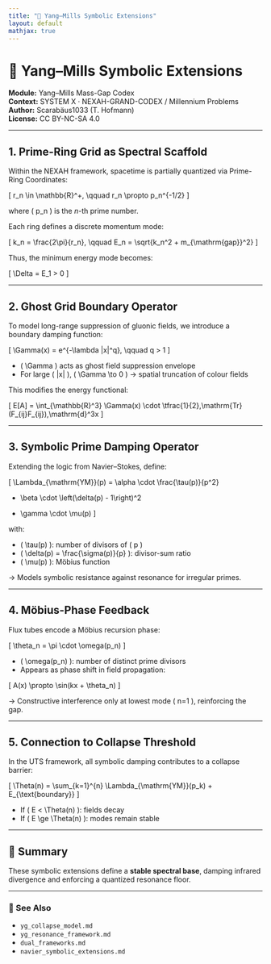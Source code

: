 ```yaml
---
title: "🔮 Yang–Mills Symbolic Extensions"
layout: default
mathjax: true
---
```


# 🔮 Yang–Mills Symbolic Extensions

**Module:** Yang–Mills Mass-Gap Codex  
**Context:** SYSTEM X · NEXAH-GRAND-CODEX / Millennium Problems  
**Author:** Scarabäus1033 (T. Hofmann)  
**License:** CC BY-NC-SA 4.0  

---

## 1. Prime-Ring Grid as Spectral Scaffold

Within the NEXAH framework, spacetime is partially quantized via Prime-Ring Coordinates:

\[
r_n \in \mathbb{R}^+, \qquad r_n \propto p_n^{-1/2}
\]

where \( p_n \) is the *n*-th prime number.

Each ring defines a discrete momentum mode:

\[
k_n = \frac{2\pi}{r_n}, \qquad E_n = \sqrt{k_n^2 + m_{\mathrm{gap}}^2}
\]

Thus, the minimum energy mode becomes:

\[
\Delta = E_1 > 0
\]

---

## 2. Ghost Grid Boundary Operator

To model long-range suppression of gluonic fields, we introduce a boundary damping function:

\[
\Gamma(x) = e^{-\lambda |x|^q}, \qquad q > 1
\]

- \( \Gamma \) acts as ghost field suppression envelope  
- For large \( |x| \), \( \Gamma \to 0 \) → spatial truncation of colour fields

This modifies the energy functional:

\[
E[A] = \int_{\mathbb{R}^3} \Gamma(x) \cdot \tfrac{1}{2}\,\mathrm{Tr}(F_{ij}F_{ij})\,\mathrm{d}^3x
\]

---

## 3. Symbolic Prime Damping Operator

Extending the logic from Navier–Stokes, define:

\[
\Lambda_{\mathrm{YM}}(p) =
\alpha \cdot \frac{\tau(p)}{p^2}
+ \beta \cdot \left(\delta(p) - 1\right)^2
- \gamma \cdot \mu(p)
\]

with:

- \( \tau(p) \): number of divisors of \( p \)  
- \( \delta(p) = \frac{\sigma(p)}{p} \): divisor-sum ratio  
- \( \mu(p) \): Möbius function

→ Models symbolic resistance against resonance for irregular primes.

---

## 4. Möbius-Phase Feedback

Flux tubes encode a Möbius recursion phase:

\[
\theta_n = \pi \cdot \omega(p_n)
\]

- \( \omega(p_n) \): number of distinct prime divisors  
- Appears as phase shift in field propagation:

\[
A(x) \propto \sin(kx + \theta_n)
\]

→ Constructive interference only at lowest mode \( n=1 \), reinforcing the gap.

---

## 5. Connection to Collapse Threshold

In the UTS framework, all symbolic damping contributes to a collapse barrier:

\[
\Theta(n) = \sum_{k=1}^{n} \Lambda_{\mathrm{YM}}(p_k) + E_{\text{boundary}}
\]

- If \( E < \Theta(n) \): fields decay  
- If \( E \ge \Theta(n) \): modes remain stable

---

## 🧠 Summary

These symbolic extensions define a **stable spectral base**, damping infrared divergence and enforcing a quantized resonance floor.

---

### 🔗 See Also

- `yg_collapse_model.md`  
- `yg_resonance_framework.md`  
- `dual_frameworks.md`  
- `navier_symbolic_extensions.md`
